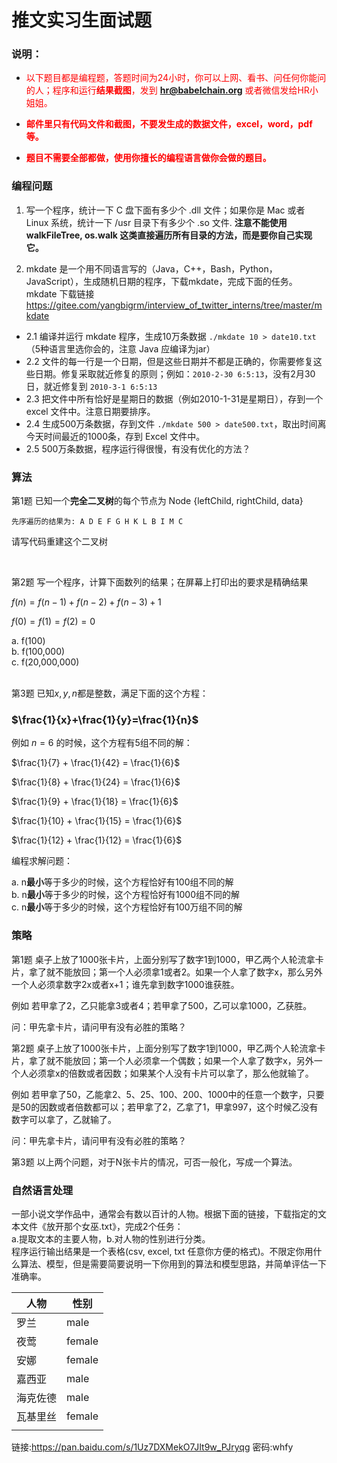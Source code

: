 # 推文实习生面试题

### 说明：

- <span style="color:red">以下题目都是编程题，答题时间为24小时，你可以上网、看书、问任何你能问的人；程序和运行**结果截图**，发到  **hr@babelchain.org** 或者微信发给HR小姐姐。</span>

- **<span style="color:red">邮件里只有代码文件和截图，不要发生成的数据文件，excel，word，pdf等。</span>**

- **<span style="color:red">题目不需要全部都做，使用你擅长的编程语言做你会做的题目。</span>**



### 编程问题


 1. 写一个程序，统计一下 C 盘下面有多少个 .dll 文件；如果你是 Mac 或者 Linux 系统，统计一下 /usr 目录下有多少个 .so 文件. 
 **注意不能使用 walkFileTree, os.walk 这类直接遍历所有目录的方法，而是要你自己实现它。** 


 2. mkdate 是一个用不同语言写的（Java，C++，Bash，Python，JavaScript），生成随机日期的程序，下载mkdate，完成下面的任务。mkdate 下载链接
https://gitee.com/yangbigrm/interview_of_twitter_interns/tree/master/mkdate

- 2.1 编译并运行 mkdate 程序，生成10万条数据 `./mkdate 10 > date10.txt`（5种语言里选你会的，注意 Java 应编译为jar）
- 2.2 文件的每一行是一个日期，但是这些日期并不都是正确的，你需要修复这些日期。修复采取就近修复的原则；例如：`2010-2-30 6:5:13`，没有2月30日，就近修复到 `2010-3-1 6:5:13`
- 2.3 把文件中所有恰好是星期日的数据（例如2010-1-31是星期日），存到一个 excel 文件中。注意日期要排序。
- 2.4 生成500万条数据，存到文件 `./mkdate 500 > date500.txt`，取出时间离今天时间最近的1000条，存到 Excel 文件中。
- 2.5 500万条数据，程序运行得很慢，有没有优化的方法？



### 算法

第1题 已知一个**完全二叉树**的每个节点为 Node {leftChild, rightChild, data}

```
先序遍历的结果为: A D E F G H K L B I M C
```
请写代码重建这个二叉树

<br>
   

第2题 写一个程序，计算下面数列的结果；在屏幕上打印出的要求是精确结果

   $f(n) = f(n-1)+f(n-2)+f(n-3)+1$

   $f(0)=f(1)=f(2)=0$

a. f(100)<br>
b. f(100,000)<br>
c. f(20,000,000)<br>
<br>

第3题 已知$x,y,n$都是整数，满足下面的这个方程：

   ### $\frac{1}{x}+\frac{1}{y}=\frac{1}{n}$

   例如 $n=6$ 的时候，这个方程有5组不同的解：

   $\frac{1}{7} + \frac{1}{42} = \frac{1}{6}$

   $\frac{1}{8} + \frac{1}{24} = \frac{1}{6}$

   $\frac{1}{9} + \frac{1}{18} = \frac{1}{6}$

   $\frac{1}{10} + \frac{1}{15} = \frac{1}{6}$

   $\frac{1}{12} + \frac{1}{12} = \frac{1}{6}​$

   编程求解问题：

   a. n**最小**等于多少的时候，这个方程恰好有100组不同的解<br>
   b. n**最小**等于多少的时候，这个方程恰好有1000组不同的解<br>
   c. n**最小**等于多少的时候，这个方程恰好有100万组不同的解<br>


### 策略

第1题 桌子上放了1000张卡片，上面分别写了数字1到1000，甲乙两个人轮流拿卡片，拿了就不能放回；第一个人必须拿1或者2。如果一个人拿了数字x，那么另外一个人必须拿数字2x或者x+1；谁先拿到数字1000谁获胜。

   例如 若甲拿了2，乙只能拿3或者4；若甲拿了500，乙可以拿1000，乙获胜。

   问：甲先拿卡片，请问甲有没有必胜的策略？

第2题 桌子上放了1000张卡片，上面分别写了数字1到1000，甲乙两个人轮流拿卡片，拿了就不能放回；第一个人必须拿一个偶数；如果一个人拿了数字x，另外一个人必须拿x的倍数或者因数；如果某个人没有卡片可以拿了，那么他就输了。

   例如 若甲拿了50，乙能拿2、5、25、100、200、1000中的任意一个数字，只要是50的因数或者倍数都可以；若甲拿了2，乙拿了1，甲拿997，这个时候乙没有数字可以拿了，乙就输了。

   问：甲先拿卡片，请问甲有没有必胜的策略？

第3题 以上两个问题，对于N张卡片的情况，可否一般化，写成一个算法。



### 自然语言处理

一部小说文学作品中，通常会有数以百计的人物。根据下面的链接，下载指定的文本文件《放开那个女巫.txt》，完成2个任务：</br>
a.提取文本的主要人物，b.对人物的性别进行分类。</br>
程序运行输出结果是一个表格(csv, excel, txt 任意你方便的格式)。不限定你用什么算法、模型，但是需要简要说明一下你用到的算法和模型思路，并简单评估一下准确率。

| 人物     | 性别   |
| -------- | ------ |
| 罗兰     | male   |
| 夜莺     | female |
| 安娜     | female |
| 嘉西亚   | male   |
| 海克佐德 | male   |
| 瓦基里丝 | female |
|          |        |

链接:https://pan.baidu.com/s/1Uz7DXMekO7JIt9w_PJryqg  密码:whfy



